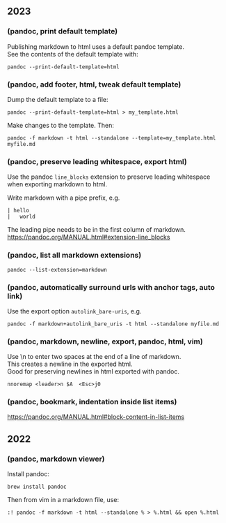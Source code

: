 ## 2023  
<!-- 2023-06-03 -->  
### (pandoc, print default template)  
Publishing markdown to html uses a default pandoc template.  
See the contents of the default template with:  
  
    pandoc --print-default-template=html  
  
### (pandoc, add footer, html, tweak default template)  
Dump the default template to a file:  
  
    pandoc --print-default-template=html > my_template.html  
  
Make changes to the template. Then:  
  
    pandoc -f markdown -t html --standalone --template=my_template.html myfile.md   
  
<!-- 2023-05-06 -->  
### (pandoc, preserve leading whitespace, export html)   
Use the pandoc `line_blocks` extension to preserve leading whitespace when exporting markdown to html.  
  
Write markdown with a pipe prefix, e.g.  
  
    | hello  
    |   world  
  
The leading pipe needs to be in the first column of markdown.  
https://pandoc.org/MANUAL.html#extension-line_blocks  
  
### (pandoc, list all markdown extensions)  
`pandoc --list-extension=markdown`  
  
### (pandoc, automatically surround urls with anchor tags, auto link)  
Use the export option `autolink_bare-uris`, e.g.  
  
    pandoc -f markdown+autolink_bare_uris -t html --standalone myfile.md  
  
### (pandoc, markdown, newline, export, pandoc, html, vim)  
Use \n to enter two spaces at the end of a line of markdown.  
This creates a newline in the exported html.  
Good for preserving newlines in html exported with pandoc.  
  
    nnoremap <leader>n $A  <Esc>j0  
  
### (pandoc, bookmark, indentation inside list items)  
https://pandoc.org/MANUAL.html#block-content-in-list-items  
  
## 2022  
<!-- 2022-11-05 -->  
### (pandoc, markdown viewer)  
  Install pandoc:  
  
    brew install pandoc  
  
  Then from vim in a markdown file, use:  
  
    :! pandoc -f markdown -t html --standalone % > %.html && open %.html  
